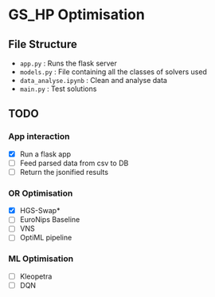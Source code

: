 # GS_HP Optimisation 
## File Structure

- `app.py` : Runs the flask server
- `models.py` : File containing all the classes of solvers used
- `data_analyse.ipynb` : Clean and analyse data
- `main.py` : Test solutions

## TODO

### App interaction
- [x] Run a flask app
- [ ] Feed parsed data from csv to DB
- [ ] Return the jsonified results

### OR Optimisation 

- [x] HGS-Swap*
- [ ] EuroNips Baseline
- [ ] VNS
- [ ] OptiML pipeline

### ML Optimisation

- [ ] Kleopetra
- [ ] DQN